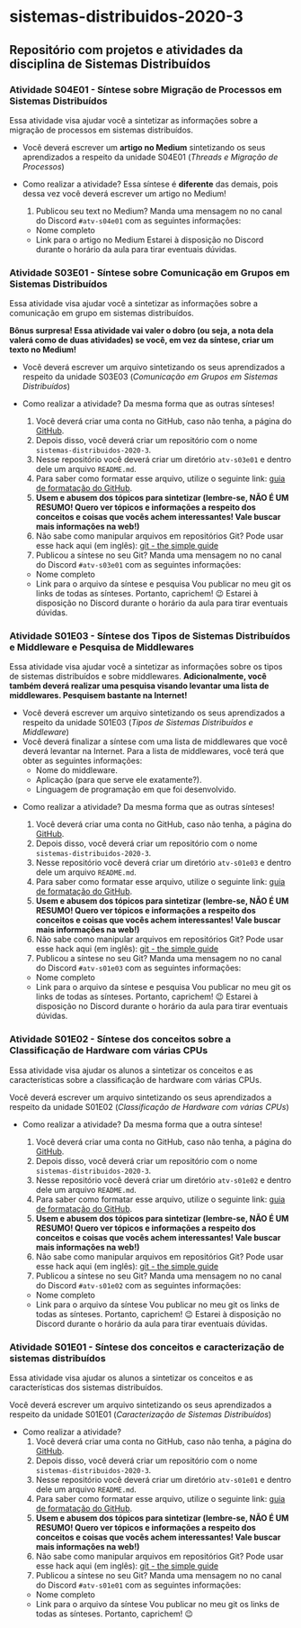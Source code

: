 # sistemas-distribuidos-2020-3

## Repositório com projetos e atividades da disciplina de Sistemas Distribuídos

### Atividade S04E01 - Síntese sobre Migração de Processos em Sistemas Distribuídos

Essa atividade visa ajudar você a sintetizar as informações sobre a migração de processos em sistemas distribuídos.

* Você deverá escrever um **artigo no Medium** sintetizando os seus aprendizados a respeito da unidade S04E01 (*Threads e Migração de Processos*)

- Como realizar a atividade?
  Essa síntese é **diferente** das demais, pois dessa vez você deverá escrever um artigo no Medium!
  
  1. Publicou seu text no Medium? Manda uma mensagem no no canal do Discord `#atv-s04e01` com as seguintes informações:
    - Nome completo
    - Link para o artigo no Medium
  Estarei à disposição no Discord durante o horário da aula para tirar eventuais dúvidas.


### Atividade S03E01 - Síntese sobre Comunicação em Grupos em Sistemas Distribuídos

Essa atividade visa ajudar você a sintetizar as informações sobre a comunicação em grupo em sistemas distribuídos.

**Bônus surpresa! Essa atividade vai valer o dobro (ou seja, a nota dela valerá como de duas atividades) se você, em vez da síntese, criar um texto no Medium!**

* Você deverá escrever um arquivo sintetizando os seus aprendizados a respeito da unidade S03E03 (*Comunicação em Grupos em Sistemas Distribuídos*)

- Como realizar a atividade?
  Da mesma forma que as outras sínteses!
  
  1. Você deverá criar uma conta no GitHub, caso não tenha, a página do [GitHub](https://github.com/).
  2. Depois disso, você deverá criar um repositório com o nome `sistemas-distribuidos-2020-3`.
  3. Nesse repositório você deverá criar um diretório `atv-s03e01` e dentro dele um arquivo `README.md`.
  4. Para saber como formatar esse arquivo, utilize o seguinte link: [guia de formatação do GitHub](https://help.github.com/pt/github/writing-on-github/basic-writing-and-formatting-syntax).
  5. **Usem e abusem dos tópicos para sintetizar (lembre-se, NÃO É UM RESUMO! Quero ver tópicos e informações a respeito dos conceitos e coisas que vocês achem interessantes! Vale buscar mais informações na web!)**
  6. Não sabe como manipular arquivos em repositórios Git? Pode usar esse hack aqui (em inglês): [git - the simple guide](https://rogerdudler.github.io/git-guide/)
  7. Publicou a síntese no seu Git? Manda uma mensagem no no canal do Discord `#atv-s03e01` com as seguintes informações:
    - Nome completo
    - Link para o arquivo da síntese e pesquisa
  Vou publicar no meu git os links de todas as sínteses. Portanto, caprichem! 😉
  Estarei à disposição no Discord durante o horário da aula para tirar eventuais dúvidas.

### Atividade S01E03 - Síntese dos Tipos de Sistemas Distribuídos e Middleware e Pesquisa de Middlewares

Essa atividade visa ajudar você a sintetizar as informações sobre os tipos de sistemas distribuídos e sobre middlewares. **Adicionalmente, você também deverá realizar uma pesquisa visando levantar uma lista de middlewares. Pesquisem bastante na Internet!**

* Você deverá escrever um arquivo sintetizando os seus aprendizados a respeito da unidade S01E03 (*Tipos de Sistemas Distribuídos e Middleware*)
* Você deverá finalizar a síntese com uma lista de middlewares que você deverá levantar na Internet. Para a lista de middlewares, você terá que obter as seguintes informações:
  - Nome do middleware.
  - Aplicação (para que serve ele exatamente?).
  - Linguagem de programação em que foi desenvolvido.

- Como realizar a atividade?
  Da mesma forma que as outras sínteses!
  
  1. Você deverá criar uma conta no GitHub, caso não tenha, a página do [GitHub](https://github.com/).
  2. Depois disso, você deverá criar um repositório com o nome `sistemas-distribuidos-2020-3`.
  3. Nesse repositório você deverá criar um diretório `atv-s01e03` e dentro dele um arquivo `README.md`.
  4. Para saber como formatar esse arquivo, utilize o seguinte link: [guia de formatação do GitHub](https://help.github.com/pt/github/writing-on-github/basic-writing-and-formatting-syntax).
  5. **Usem e abusem dos tópicos para sintetizar (lembre-se, NÃO É UM RESUMO! Quero ver tópicos e informações a respeito dos conceitos e coisas que vocês achem interessantes! Vale buscar mais informações na web!)**
  6. Não sabe como manipular arquivos em repositórios Git? Pode usar esse hack aqui (em inglês): [git - the simple guide](https://rogerdudler.github.io/git-guide/)
  7. Publicou a síntese no seu Git? Manda uma mensagem no no canal do Discord `#atv-s01e03` com as seguintes informações:
    - Nome completo
    - Link para o arquivo da síntese e pesquisa
  Vou publicar no meu git os links de todas as sínteses. Portanto, caprichem! 😉
  Estarei à disposição no Discord durante o horário da aula para tirar eventuais dúvidas.

### Atividade S01E02 - Síntese dos conceitos sobre a Classificação de Hardware com várias CPUs

Essa atividade visa ajudar os alunos a sintetizar os conceitos e as características sobre a classificação de hardware com várias CPUs.

Você deverá escrever um arquivo sintetizando os seus aprendizados a respeito da unidade S01E02 (*Classificação de Hardware com várias CPUs*)

- Como realizar a atividade?
  Da mesma forma que a outra síntese!
  
  1. Você deverá criar uma conta no GitHub, caso não tenha, a página do [GitHub](https://github.com/).
  2. Depois disso, você deverá criar um repositório com o nome `sistemas-distribuidos-2020-3`.
  3. Nesse repositório você deverá criar um diretório `atv-s01e02` e dentro dele um arquivo `README.md`.
  4. Para saber como formatar esse arquivo, utilize o seguinte link: [guia de formatação do GitHub](https://help.github.com/pt/github/writing-on-github/basic-writing-and-formatting-syntax).
  5. **Usem e abusem dos tópicos para sintetizar (lembre-se, NÃO É UM RESUMO! Quero ver tópicos e informações a respeito dos conceitos e coisas que vocês achem interessantes! Vale buscar mais informações na web!)**
  6. Não sabe como manipular arquivos em repositórios Git? Pode usar esse hack aqui (em inglês): [git - the simple guide](https://rogerdudler.github.io/git-guide/)
  7. Publicou a síntese no seu Git? Manda uma mensagem no no canal do Discord `#atv-s01e02` com as seguintes informações:
    - Nome completo
    - Link para o arquivo da síntese
  Vou publicar no meu git os links de todas as sínteses. Portanto, caprichem! 😉
  Estarei à disposição no Discord durante o horário da aula para tirar eventuais dúvidas.


### Atividade S01E01 - Síntese dos conceitos e caracterização de sistemas distribuídos

Essa atividade visa ajudar os alunos a sintetizar os conceitos e as características dos sistemas distribuídos.

Você deverá escrever um arquivo sintetizando os seus aprendizados a respeito da unidade S01E01 (*Caracterização de Sistemas Distribuídos*)

- Como realizar a atividade?
  1. Você deverá criar uma conta no GitHub, caso não tenha, a página do [GitHub](https://github.com/).
  2. Depois disso, você deverá criar um repositório com o nome `sistemas-distribuidos-2020-3`.
  3. Nesse repositório você deverá criar um diretório `atv-s01e01` e dentro dele um arquivo `README.md`.
  4. Para saber como formatar esse arquivo, utilize o seguinte link: [guia de formatação do GitHub](https://help.github.com/pt/github/writing-on-github/basic-writing-and-formatting-syntax).
  5. **Usem e abusem dos tópicos para sintetizar (lembre-se, NÃO É UM RESUMO! Quero ver tópicos e informações a respeito dos conceitos e coisas que vocês achem interessantes! Vale buscar mais informações na web!)**
  6. Não sabe como manipular arquivos em repositórios Git? Pode usar esse hack aqui (em inglês): [git - the simple guide](https://rogerdudler.github.io/git-guide/)
  7. Publicou a síntese no seu Git? Manda uma mensagem no no canal do Discord `#atv-s01e01` com as seguintes informações:
    - Nome completo
    - Link para o arquivo da síntese
  Vou publicar no meu git os links de todas as sínteses. Portanto, caprichem! 😉

